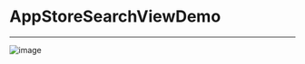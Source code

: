# AppStoreSearchViewDemo
--------------------------
 ![image](https://github.com/feibaichen/AppStoreSearchViewDemo/blob/master/appstore1.gif)
